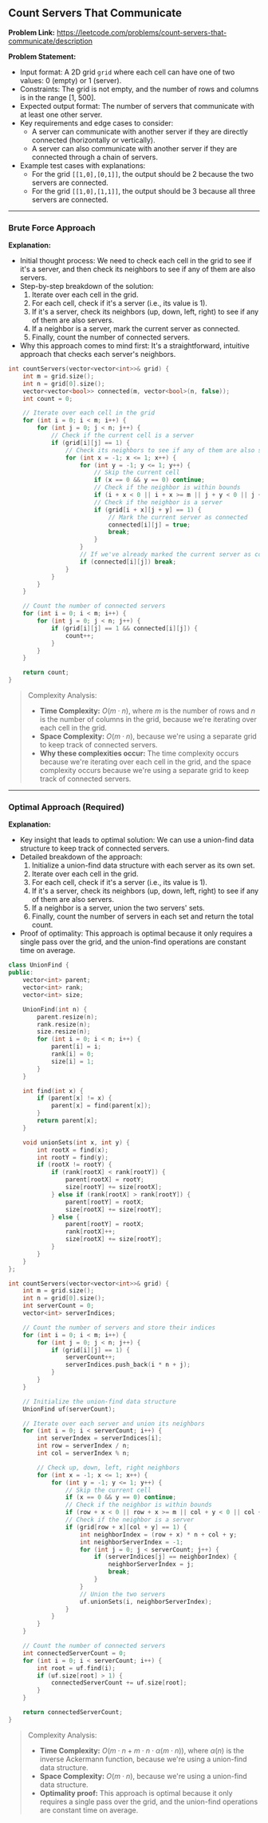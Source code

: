 ## Count Servers That Communicate
**Problem Link:** https://leetcode.com/problems/count-servers-that-communicate/description

**Problem Statement:**
- Input format: A 2D grid `grid` where each cell can have one of two values: 0 (empty) or 1 (server).
- Constraints: The grid is not empty, and the number of rows and columns is in the range [1, 500].
- Expected output format: The number of servers that communicate with at least one other server.
- Key requirements and edge cases to consider: 
  - A server can communicate with another server if they are directly connected (horizontally or vertically).
  - A server can also communicate with another server if they are connected through a chain of servers.
- Example test cases with explanations:
  - For the grid `[[1,0],[0,1]]`, the output should be 2 because the two servers are connected.
  - For the grid `[[1,0],[1,1]]`, the output should be 3 because all three servers are connected.

---

### Brute Force Approach
**Explanation:**
- Initial thought process: We need to check each cell in the grid to see if it's a server, and then check its neighbors to see if any of them are also servers.
- Step-by-step breakdown of the solution:
  1. Iterate over each cell in the grid.
  2. For each cell, check if it's a server (i.e., its value is 1).
  3. If it's a server, check its neighbors (up, down, left, right) to see if any of them are also servers.
  4. If a neighbor is a server, mark the current server as connected.
  5. Finally, count the number of connected servers.
- Why this approach comes to mind first: It's a straightforward, intuitive approach that checks each server's neighbors.

```cpp
int countServers(vector<vector<int>>& grid) {
    int m = grid.size();
    int n = grid[0].size();
    vector<vector<bool>> connected(m, vector<bool>(n, false));
    int count = 0;

    // Iterate over each cell in the grid
    for (int i = 0; i < m; i++) {
        for (int j = 0; j < n; j++) {
            // Check if the current cell is a server
            if (grid[i][j] == 1) {
                // Check its neighbors to see if any of them are also servers
                for (int x = -1; x <= 1; x++) {
                    for (int y = -1; y <= 1; y++) {
                        // Skip the current cell
                        if (x == 0 && y == 0) continue;
                        // Check if the neighbor is within bounds
                        if (i + x < 0 || i + x >= m || j + y < 0 || j + y >= n) continue;
                        // Check if the neighbor is a server
                        if (grid[i + x][j + y] == 1) {
                            // Mark the current server as connected
                            connected[i][j] = true;
                            break;
                        }
                    }
                    // If we've already marked the current server as connected, we can stop checking its neighbors
                    if (connected[i][j]) break;
                }
            }
        }
    }

    // Count the number of connected servers
    for (int i = 0; i < m; i++) {
        for (int j = 0; j < n; j++) {
            if (grid[i][j] == 1 && connected[i][j]) {
                count++;
            }
        }
    }

    return count;
}
```

> Complexity Analysis:
> - **Time Complexity:** $O(m \cdot n)$, where $m$ is the number of rows and $n$ is the number of columns in the grid, because we're iterating over each cell in the grid.
> - **Space Complexity:** $O(m \cdot n)$, because we're using a separate grid to keep track of connected servers.
> - **Why these complexities occur:** The time complexity occurs because we're iterating over each cell in the grid, and the space complexity occurs because we're using a separate grid to keep track of connected servers.

---

### Optimal Approach (Required)
**Explanation:**
- Key insight that leads to optimal solution: We can use a union-find data structure to keep track of connected servers.
- Detailed breakdown of the approach:
  1. Initialize a union-find data structure with each server as its own set.
  2. Iterate over each cell in the grid.
  3. For each cell, check if it's a server (i.e., its value is 1).
  4. If it's a server, check its neighbors (up, down, left, right) to see if any of them are also servers.
  5. If a neighbor is a server, union the two servers' sets.
  6. Finally, count the number of servers in each set and return the total count.
- Proof of optimality: This approach is optimal because it only requires a single pass over the grid, and the union-find operations are constant time on average.

```cpp
class UnionFind {
public:
    vector<int> parent;
    vector<int> rank;
    vector<int> size;

    UnionFind(int n) {
        parent.resize(n);
        rank.resize(n);
        size.resize(n);
        for (int i = 0; i < n; i++) {
            parent[i] = i;
            rank[i] = 0;
            size[i] = 1;
        }
    }

    int find(int x) {
        if (parent[x] != x) {
            parent[x] = find(parent[x]);
        }
        return parent[x];
    }

    void unionSets(int x, int y) {
        int rootX = find(x);
        int rootY = find(y);
        if (rootX != rootY) {
            if (rank[rootX] < rank[rootY]) {
                parent[rootX] = rootY;
                size[rootY] += size[rootX];
            } else if (rank[rootX] > rank[rootY]) {
                parent[rootY] = rootX;
                size[rootX] += size[rootY];
            } else {
                parent[rootY] = rootX;
                rank[rootX]++;
                size[rootX] += size[rootY];
            }
        }
    }
};

int countServers(vector<vector<int>>& grid) {
    int m = grid.size();
    int n = grid[0].size();
    int serverCount = 0;
    vector<int> serverIndices;

    // Count the number of servers and store their indices
    for (int i = 0; i < m; i++) {
        for (int j = 0; j < n; j++) {
            if (grid[i][j] == 1) {
                serverCount++;
                serverIndices.push_back(i * n + j);
            }
        }
    }

    // Initialize the union-find data structure
    UnionFind uf(serverCount);

    // Iterate over each server and union its neighbors
    for (int i = 0; i < serverCount; i++) {
        int serverIndex = serverIndices[i];
        int row = serverIndex / n;
        int col = serverIndex % n;

        // Check up, down, left, right neighbors
        for (int x = -1; x <= 1; x++) {
            for (int y = -1; y <= 1; y++) {
                // Skip the current cell
                if (x == 0 && y == 0) continue;
                // Check if the neighbor is within bounds
                if (row + x < 0 || row + x >= m || col + y < 0 || col + y >= n) continue;
                // Check if the neighbor is a server
                if (grid[row + x][col + y] == 1) {
                    int neighborIndex = (row + x) * n + col + y;
                    int neighborServerIndex = -1;
                    for (int j = 0; j < serverCount; j++) {
                        if (serverIndices[j] == neighborIndex) {
                            neighborServerIndex = j;
                            break;
                        }
                    }
                    // Union the two servers
                    uf.unionSets(i, neighborServerIndex);
                }
            }
        }
    }

    // Count the number of connected servers
    int connectedServerCount = 0;
    for (int i = 0; i < serverCount; i++) {
        int root = uf.find(i);
        if (uf.size[root] > 1) {
            connectedServerCount += uf.size[root];
        }
    }

    return connectedServerCount;
}
```

> Complexity Analysis:
> - **Time Complexity:** $O(m \cdot n + m \cdot n \cdot \alpha(m \cdot n))$, where $\alpha(n)$ is the inverse Ackermann function, because we're using a union-find data structure.
> - **Space Complexity:** $O(m \cdot n)$, because we're using a union-find data structure.
> - **Optimality proof:** This approach is optimal because it only requires a single pass over the grid, and the union-find operations are constant time on average.